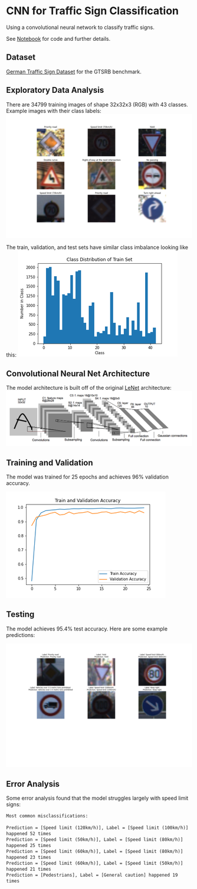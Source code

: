 # CNN for Traffic Sign Classification
Using a convolutional neural network to classify traffic signs.

See [Notebook](traffic_sign_classifier.ipynb) for code and further details.

## Dataset
[German Traffic Sign Dataset](https://benchmark.ini.rub.de/?section=gtsrb&subsection=dataset) for the GTSRB benchmark. 

## Exploratory Data Analysis
There are 34799 training images of shape 32x32x3 (RGB) with 43 classes. 
Example images with their class labels:
![Examples](doc_images/examples.png)

The train, validation, and test sets have similar class imbalance looking like this: 
![Class Distribution](doc_images/class_distribution.png)

## Convolutional Neural Net Architecture
The model architecture is built off of the original [LeNet](http://yann.lecun.com/exdb/lenet/) architecture: 
![LeNet](doc_images/lenet.png)

## Training and Validation
The model was trained for 25 epochs and achieves 96% validation accuracy.

![Accuracy](doc_images/accuracy.png)


## Testing
The model achieves 95.4% test accuracy. Here are some example predictions:

![Test](doc_images/test.png)

## Error Analysis
Some error analysis found that the model struggles largely with speed limit signs:

```
Most common misclassifications: 

Prediction = [Speed limit (120km/h)], Label = [Speed limit (100km/h)] happened 52 times
Prediction = [Speed limit (50km/h)], Label = [Speed limit (80km/h)] happened 25 times
Prediction = [Speed limit (60km/h)], Label = [Speed limit (80km/h)] happened 23 times
Prediction = [Speed limit (60km/h)], Label = [Speed limit (50km/h)] happened 21 times
Prediction = [Pedestrians], Label = [General caution] happened 19 times
```